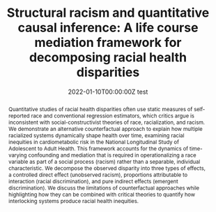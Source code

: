 ---
abstract: Quantitative studies of racial health disparities often use static measures of self-reported race and conventional regression estimators, which critics argue is inconsistent with social-constructivist theories of race, racialization, and racism. We demonstrate an alternative counterfactual approach to explain how multiple racialized systems dynamically shape health over time, examining racial inequities in cardiometabolic risk in the National Longitudinal Study of Adolescent to Adult Health. This framework accounts for the dynamics of time-varying confounding and mediation that is required in operationalizing a race variable as part of a social process (racism) rather than a separable, individual characteristic. We decompose the observed disparity into three types of effects, a controlled direct effect (unobserved racism), proportions attributable to interaction (racial discrimination), and pure indirect effects (emergent discrimination). We discuss the limitations of counterfactual approaches while highlighting how they can be combined with critical theories to quantify how interlocking systems produce racial health inequities.
authors:
- admin
- Courtney Boen
- Michael Esposito
date: "2022-01-10T00:00:00Z test"
doi: ""
featured: false
image:
  focal_point: ""
  preview_only: false
projects: []
publication: '*Journal of Health and Social Behavior*'
publication_short: ""
publication_types:
- "2"
publishDate: "2022-01-10T00:00:00Z"
summary: _Published in the **Journal of Health and Social Behavior**._ 
tags:
title: 'Structural racism and quantitative causal inference: A life course mediation framework for decomposing racial health disparities'
url_code: ""
url_dataset: ""
url_pdf: "media/Graetz 2022 JHSB.pdf"
url_poster: ""
url_project: ""
url_slides: ""
url_source: ""
url_video: ""
---